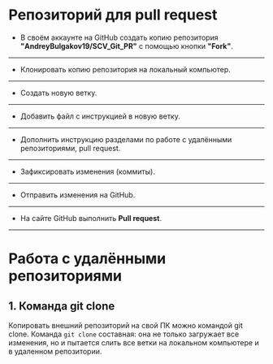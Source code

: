 # Репозиторий для **pull request**
* В своём аккаунте на GitHub создать копию репозитория **"AndreyBulgakov19/SCV_Git_PR"** с помощью кнопки **"Fork"**.
---
* Клонировать копию репозитория на локальный компьютер.
---
* Создать новую ветку.
---
* Добавить файл с инструкцией в новую ветку.
---
* Дополнить инструкцию разделами по работе с удалёнными репозиториями, pull request.
---
* Зафиксировать изменения (коммиты).
---
* Отправить изменения на GitHub.
---
* На сайте GitHub выполнить **Pull request**.
---
# Работа с удалёнными репозиториями
## 1. Команда **git clone**
Копировать внешний репозиторий на свой ПК можно командой git clone. Команда `git clone` составная: она не только загружает все изменения, но и пытается слить 
все ветки на локальном компьютере и в удаленном репозитории.
